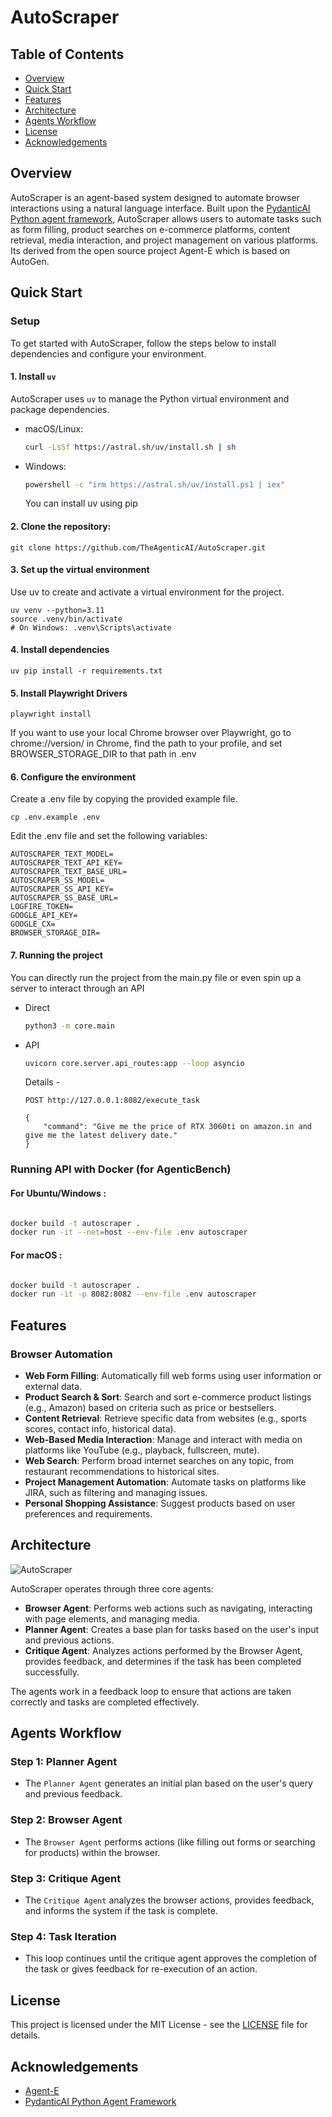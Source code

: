 # AutoScraper

## Table of Contents

- [Overview](#overview)
- [Quick Start](#quick-start)
- [Features](#features)
- [Architecture](#architecture)
- [Agents Workflow](#agents-workflow)
- [License](#license)
- [Acknowledgements](#acknowledgements)

## Overview

AutoScraper is an agent-based system designed to automate browser interactions using a natural language interface. Built upon the [PydanticAI Python agent framework](https://github.com/pydantic/pydantic-ai), AutoScraper allows users to automate tasks such as form filling, product searches on e-commerce platforms, content retrieval, media interaction, and project management on various platforms. Its derived from the open source project Agent-E which is based on AutoGen.

## Quick Start

### Setup

To get started with AutoScraper, follow the steps below to install dependencies and configure your environment.

#### 1. Install `uv`

AutoScraper uses `uv` to manage the Python virtual environment and package dependencies.

- macOS/Linux:

  ```bash
  curl -LsSf https://astral.sh/uv/install.sh | sh
  ```

- Windows:

  ```bash
  powershell -c "irm https://astral.sh/uv/install.ps1 | iex"
  ```

  You can install uv using pip

#### 2. Clone the repository:

    git clone https://github.com/TheAgenticAI/AutoScraper.git

#### 3. Set up the virtual environment

Use uv to create and activate a virtual environment for the project.

    uv venv --python=3.11
    source .venv/bin/activate
    # On Windows: .venv\Scripts\activate

#### 4. Install dependencies

    uv pip install -r requirements.txt

#### 5. Install Playwright Drivers

    playwright install

If you want to use your local Chrome browser over Playwright, go to chrome://version/ in Chrome, find the path to your profile, and set BROWSER_STORAGE_DIR to that path in .env

#### 6. Configure the environment

Create a .env file by copying the provided example file.

    cp .env.example .env

Edit the .env file and set the following variables:

    AUTOSCRAPER_TEXT_MODEL=
    AUTOSCRAPER_TEXT_API_KEY=
    AUTOSCRAPER_TEXT_BASE_URL=
    AUTOSCRAPER_SS_MODEL=
    AUTOSCRAPER_SS_API_KEY=
    AUTOSCRAPER_SS_BASE_URL=
    LOGFIRE_TOKEN=
    GOOGLE_API_KEY=
    GOOGLE_CX=
    BROWSER_STORAGE_DIR=

#### 7. Running the project

You can directly run the project from the main.py file or even spin up a server to interact through an API

- Direct
  ```bash
  python3 -m core.main
  ```
- API

  ```bash
  uvicorn core.server.api_routes:app --loop asyncio
  ```

  Details -

  ```
  POST http://127.0.0.1:8082/execute_task

  {
      "command": "Give me the price of RTX 3060ti on amazon.in and give me the latest delivery date."
  }
  ```

### Running API with Docker (for AgenticBench)

#### For Ubuntu/Windows :

```bash

docker build -t autoscraper .
docker run -it --net=host --env-file .env autoscraper

```

#### For macOS :

```bash

docker build -t autoscraper .
docker run -it -p 8082:8082 --env-file .env autoscraper

```

## Features

### Browser Automation

- **Web Form Filling**: Automatically fill web forms using user information or external data.
- **Product Search & Sort**: Search and sort e-commerce product listings (e.g., Amazon) based on criteria such as price or bestsellers.
- **Content Retrieval**: Retrieve specific data from websites (e.g., sports scores, contact info, historical data).
- **Web-Based Media Interaction**: Manage and interact with media on platforms like YouTube (e.g., playback, fullscreen, mute).
- **Web Search**: Perform broad internet searches on any topic, from restaurant recommendations to historical sites.
- **Project Management Automation**: Automate tasks on platforms like JIRA, such as filtering and managing issues.
- **Personal Shopping Assistance**: Suggest products based on user preferences and requirements.

## Architecture

![AutoScraper](https://github.com/user-attachments/assets/76c819dd-3e9b-4be2-8f66-5b682801bad3)

AutoScraper operates through three core agents:

- **Browser Agent**: Performs web actions such as navigating, interacting with page elements, and managing media.
- **Planner Agent**: Creates a base plan for tasks based on the user's input and previous actions.
- **Critique Agent**: Analyzes actions performed by the Browser Agent, provides feedback, and determines if the task has been completed successfully.

The agents work in a feedback loop to ensure that actions are taken correctly and tasks are completed effectively.

## Agents Workflow

### Step 1: Planner Agent

- The `Planner Agent` generates an initial plan based on the user's query and previous feedback.

### Step 2: Browser Agent

- The `Browser Agent` performs actions (like filling out forms or searching for products) within the browser.

### Step 3: Critique Agent

- The `Critique Agent` analyzes the browser actions, provides feedback, and informs the system if the task is complete.

### Step 4: Task Iteration

- This loop continues until the critique agent approves the completion of the task or gives feedback for re-execution of an action.

## License

This project is licensed under the MIT License - see the [LICENSE](LICENSE) file for details.

## Acknowledgements

- [Agent-E](https://github.com/EmergenceAI/Agent-E?tab=readme-ov-file)
- [PydanticAI Python Agent Framework](https://github.com/pydantic/pydantic-ai)
